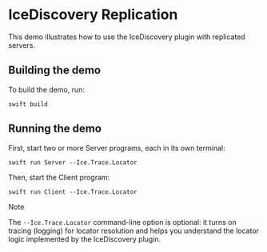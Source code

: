 # IceDiscovery Replication

This demo illustrates how to use the IceDiscovery plugin with replicated servers.

## Building the demo

To build the demo, run:

```shell
swift build
```

## Running the demo

First, start two or more Server programs, each in its own terminal:

```shell
swift run Server --Ice.Trace.Locator
```

Then, start the Client program:

```shell
swift run Client --Ice.Trace.Locator
```

> [!NOTE]
> The `--Ice.Trace.Locator` command-line option is optional: it turns on tracing (logging) for locator resolution and
> helps you understand the locator logic implemented by the IceDiscovery plugin.
